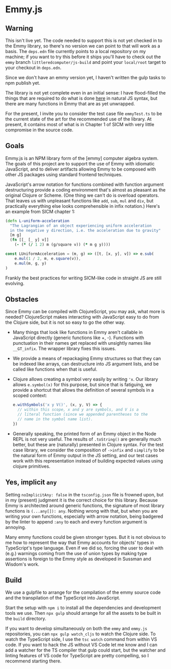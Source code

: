 
# Emmy.js

## Warning

This isn't live yet. The code needed to support this is not yet
checked in to the Emmy library, so there's no version we can point
to that will work as a basis. The `deps.edn` file currently points
to a local repository on my machine; if you want to try this before
it ships you'll have to check out the `emmy` branch
`littleredcomputer/js-build` and point your `local/root` target
to your checkout in `deps.edn`.

Since we don't have an emmy version yet, I haven't written the gulp
tasks to npm publish yet.

The library is not yet complete even in an initial sense: I have
flood-filled the things that are required to do what is
done [here](https://kloimhardt.github.io/blog/html/sicmutils-as-js-book-part1.html)
in natural JS syntax, but there are many functions in Emmy that are
as yet unwrapped.

For the present, I invite you to consider the test case file `emmyTest.ts`
to be the current state of the art for the recommended use of the library.
At present, it contains most of what is in Chapter 1 of SICM with very
little compromise in the source code.

## Goals

Emmy.js is an NPM library form of the [emmy] computer algebra system.
The goals of this project are to support the use of Emmy with
idiomatic JavaScript, and to deliver artifacts allowing Emmy to
be composed with other JS packages using standard frontend techniques.

JavaScript's arrow notation for functions combined with function
argument destructuring provide a coding environment that's almost
as pleasant as the original Clojure or Scheme. (One thing we can't
do is overload operators. That leaves us with unpleasant functions
like `add`, `sub`, `mul` and `div`, but practically everything
else looks comprehensible in infix notation.) Here's an example from
SICM chapter 1:

```clojure
(defn L-uniform-acceleration
  "The Lagrangian of an object experiencing uniform acceleration
  in the negative y direction, i.e. the acceleration due to gravity"
  [m g]
  (fn [[_ [_ y] v]]
    (- (* (/ 1 2) m (g/square v)) (* m g y))))
```

```js
const LUniformAcceleration = (m, g) => ([t, [x, y], v]) => e.sub(
    e.mul(1 / 2, m, e.square(v)),
    e.mul(m, g, y)
)
```

Frankly the best practices for writing SICM-like code in straight
JS are still evolving.

## Obstacles

Since Emmy can be compiled with ClojureScript, you may ask, what more
is needed? ClojureScript makes interacting with JavaScript easy to do
from the Clojure side, but it is not so easy to go the other way.

- Many things that look like functions in Emmy aren't callable in
  JavaScript directly (generic functions like +, -). Functions with
  punctuation in their names get replaced with unsightly names like
  `__GT_infix`. The wrapper library fixes this issues.

- We provide a means of repackaging Emmy structures so that they can
  be indexed like arrays, can destructure into JS argument lists, and
  be called like functions when that is useful.

- Clojure allows creating a symbol very easily by writing `'x`.
  Our library allows `e.symbol(x)` for this purpose, but since that
  is fatiguing, we provide a shortcut that allows the definition
  of several symbols in a scoped context:

  ```js
  e.withSymbols('x y V()', (x, y, V) => {
    // within this scope, x and y are symbols, and V is a
    // literal function (since we appended parentheses to the
    // name in the symbol name list).
  })
  ```

- Generally speaking, the printed form of an Emmy object in the Node
  REPL is not very useful. The results of `.toString()` are generally
  much better, but these are (naturally) presented in Clojure syntax.
  For the test case library, we consider the composition of `->infix`
  and `simplify` to be the natural form of Emmy output in the JS setting,
  and our test cases work with this representation instead of building
  expected values using clojure primitives.

## Yes, implicit `any`

Setting `noImplicitAny: false` in the `tsconfig.json` file is
frowned upon, but in my (present) judgment it is the correct
choice for this library. Because Emmy is architected around
generic functions, the signature of most library functions is
`(...any[]): any`. Nothing wrong with that, but when you are writing
your own functions, especially with arrow notation, being
badgered by the linter to append `:any` to each and every function
argument is annoying.

Many emmy functions could be given stronger types. But it is
not obvious to me how to represent the way that Emmy accounts
for objects' types in TypeScript's type language. Even if we
did so, forcing the user to deal with (e.g.) warnings coming from the
use of union types by making type assertions is foreign to the
Emmy style as developed in Sussman and Wisdom's work.

## Build

We use a gulpfile to arrange for the compilation of the emmy source
code and the transpilation of the TypeScript into JavaScript.

Start the setup with `npm i` to install all the dependencies and
development tools we use. Then `npx gulp` should arrange for all the
assets to be built in the `build` directory.

If you want to develop simultaneously on both the `emmy` and `emmy.js`
repositories, you can `npx gulp watch_cljs` to watch the Clojure side.
To watch the TypeScript side, I use the `tsc watch` command from
within VS code. If you want to hack the JS without VS Code let me know
and I can add a watcher for the TS compiler that gulp could start,
but the watcher and linting features of VS code for TypeScript are
pretty compelling, so I recommend starting there.
